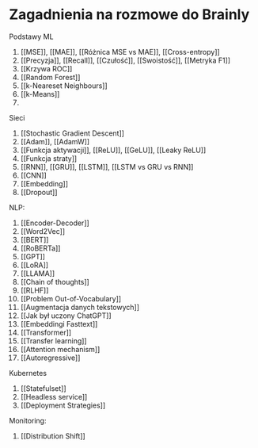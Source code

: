 # Zagadnienia na rozmowe do Brainly

Podstawy ML

1. [[MSE]], [[MAE]], [[Różnica MSE vs MAE]], [[Cross-entropy]]
2. [[Precyzja]], [[Recall]], [[Czułość]], [[Swoistość]], [[Metryka F1]] 
4. [[Krzywa ROC]]
5. [[Random Forest]]
6. [[k-Neareset Neighbours]]
7. [[k-Means]]
8. 

Sieci

1. [[Stochastic Gradient Descent]]
2. [[Adam]], [[AdamW]]
3. [[Funkcja aktywacji]], [[ReLU]], [[GeLU]], [[Leaky ReLU]]
4. [[Funkcja straty]]
5. [[RNN]], [[GRU]], [[LSTM]], [[LSTM vs GRU vs RNN]]
6. [[CNN]]
7. [[Embedding]]
8. [[Dropout]]

NLP:

1. [[Encoder-Decoder]]
2. [[Word2Vec]]
3. [[BERT]]
4. [[RoBERTa]]
5. [[GPT]]
6. [[LoRA]]
7. [[LLAMA]]
8. [[Chain of thoughts]]
9. [[RLHF]]
10. [[Problem Out-of-Vocabulary]]
11. [[Augmentacja danych tekstowych]]
12. [[Jak był uczony ChatGPT]]
13. [[Embeddingi Fasttext]]
14. [[Transformer]]
15. [[Transfer learning]]
16. [[Attention mechanism]]
17. [[Autoregressive]]



Kubernetes

1. [[Statefulset]]
2. [[Headless service]]
3. [[Deployment Strategies]]


Monitoring:

1. [[Distribution Shift]]